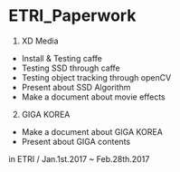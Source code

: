 # ETRI_Paperwork

1. XD Media
 - Install & Testing caffe
 - Testing SSD through caffe
 - Testing object tracking through openCV
 - Present about SSD Algorithm
 - Make a document about movie effects
 
 
2. GIGA KOREA
 - Make a document about GIGA KOREA
 - Present about GIGA contents
 
 
 in ETRI / Jan.1st.2017 ~ Feb.28th.2017
